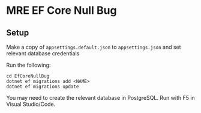 # MRE EF Core Null Bug

## Setup
Make a copy of `appsettings.default.json` to `appsettings.json` and set relevant database credentials

Run the following:
```
cd EfCoreNullBug
dotnet ef migrations add <NAME>
dotnet ef migrations update
```

You may need to create the relevant database in PostgreSQL.
Run with F5 in Visual Studio/Code.
